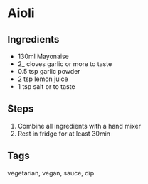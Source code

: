 # Aioli

## Ingredients

* 130ml Mayonaise
* 2_ cloves garlic or more to taste
* 0.5 tsp garlic powder
* 2 tsp lemon juice
* 1 tsp salt or to taste

## Steps

1. Combine all ingredients with a hand mixer
2. Rest in fridge for at least 30min

## Tags
vegetarian, vegan, sauce, dip
